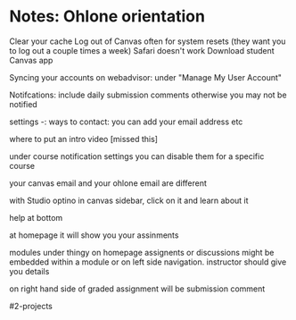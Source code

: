 # Notes: Ohlone orientation
Clear your cache
Log out of Canvas often for system resets (they want you to log out a couple times a week)
Safari doesn't work
Download student Canvas app

Syncing your accounts on webadvisor: under "Manage My User Account"

Notifcations: include daily submission comments otherwise you may not be notified

settings -: ways to contact: you can add your email address etc

where to put an intro video [missed this]

under course notification settings you can disable them for a specific course

your canvas email and your ohlone email are different

with Studio optino in canvas sidebar, click on it and learn about it

help at bottom

at homepage it will show you your assinments

modules under thingy on homepage 
assignents or discussions might be embedded within a module or on left side navigation. instructor should give you details

on right hand side of graded assignment will be submission comment

#2-projects